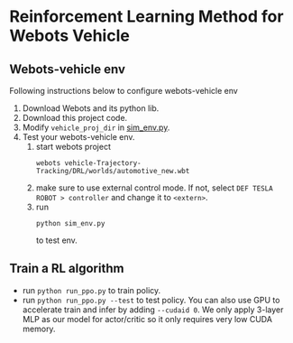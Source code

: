 # Reinforcement Learning Method for Webots Vehicle
## Webots-vehicle env
Following instructions below to configure webots-vehicle env
1. Download Webots and its python lib.
2. Download this project code.
3. Modify `vehicle_proj_dir` in [sim_env.py](sim_env.py).
4. Test your webots-vehicle env.
    1. start webots project 
        ```
        webots vehicle-Trajectory-Tracking/DRL/worlds/automotive_new.wbt
        ```
    2. make sure to use external control mode. If not, select `DEF TESLA ROBOT > controller` and change it to `<extern>`.
    3. run 
        ```
        python sim_env.py
        ```
        to test env.

## Train a RL algorithm
- run `python run_ppo.py` to train policy.
- run `python run_ppo.py --test` to test policy.
You can also use GPU to accelerate train and infer by adding `--cudaid 0`. We only apply 3-layer MLP as our model for actor/critic so it only requires very low CUDA memory.
